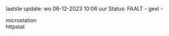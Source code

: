 laatste update: 
wo 06-12-2023 10:06   uur 
Status: FAALT - geel - 
<div class="service Y">microstation</div><div class="service G">httpstat</div>